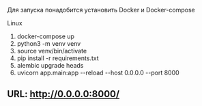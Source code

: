 Для запуска понадобится установить Docker и Docker-compose

Linux
1. docker-compose up
2. python3 -m venv venv
3. source venv/bin/activate
4. pip install -r requirements.txt
5. alembic upgrade heads
6. uvicorn app.main:app --reload --host 0.0.0.0 --port 8000

## URL: http://0.0.0.0:8000/
